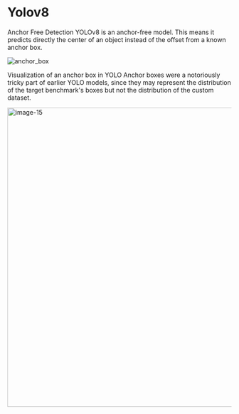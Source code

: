 # Yolov8

Anchor Free Detection
YOLOv8 is an anchor-free model. This means it predicts directly the center of an object instead of the offset from a known anchor box.

![anchor_box](https://github.com/RATHOD-SHUBHAM/Yolov8_OD/assets/58945964/2c3034dc-fcbd-4965-821e-1f98944bebc2)



Visualization of an anchor box in YOLO
Anchor boxes were a notoriously tricky part of earlier YOLO models, since they may represent the distribution of the target benchmark's boxes but not the distribution of the custom dataset.

<img width="672" alt="image-15" src="https://github.com/RATHOD-SHUBHAM/Yolov8_OD/assets/58945964/197465d1-d3f2-44b6-9c62-fadb58616fd3">


